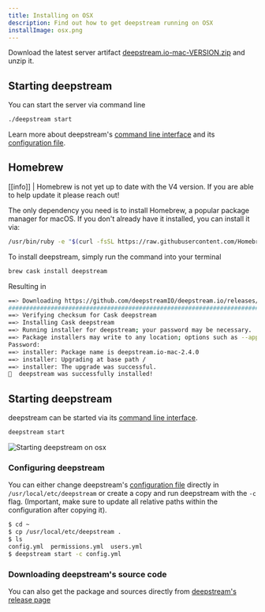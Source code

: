 ```yaml
---
title: Installing on OSX
description: Find out how to get deepstream running on OSX
installImage: osx.png
---
```


Download the latest server artifact [deepstream.io-mac-VERSION.zip](https://github.com/deepstreamIO/deepstream.io/releases) and unzip it.

## Starting deepstream
You can start the server via command line

```bash
./deepstream start
```

Learn more about deepstream's [command line interface](/docs/server/command-line-interface/) and its [configuration file](/docs/server/configuration/).

## Homebrew

[[info]]
| Homebrew is not yet up to date with the V4 version. If you are able to help update it please reach out!


The only dependency you need is to install Homebrew, a popular package manager for macOS. If you don't already have it installed, you can install it via:

```bash
/usr/bin/ruby -e "$(curl -fsSL https://raw.githubusercontent.com/Homebrew/install/master/install)"
```

To install deepstream, simply run the command into your terminal

```bash
brew cask install deepstream
```

Resulting in

```bash
==> Downloading https://github.com/deepstreamIO/deepstream.io/releases/download/v2.4.0/deepstream.io-mac-2.4.0.pkg
######################################################################## 100.0%
==> Verifying checksum for Cask deepstream
==> Installing Cask deepstream
==> Running installer for deepstream; your password may be necessary.
==> Package installers may write to any location; options such as --appdir are ignored.
Password:
==> installer: Package name is deepstream.io-mac-2.4.0
==> installer: Upgrading at base path /
==> installer: The upgrade was successful.
🍺  deepstream was successfully installed!
```

## Starting deepstream
deepstream can be started via its [command line interface](/docs/server/command-line-interface/).

```bash
deepstream start
```

![Starting deepstream on osx](./brew-start.png)

### Configuring deepstream
You can either change deepstream's [configuration file](../../docs/server/configuration/) directly in `/usr/local/etc/deepstream` or create a copy and run deepstream with the `-c` flag. (Important, make sure to update all relative paths within the configuration after copying it).

```bash
$ cd ~
$ cp /usr/local/etc/deepstream .
$ ls
config.yml  permissions.yml  users.yml
$ deepstream start -c config.yml
```

### Downloading deepstream's source code
You can also get the package and sources directly from [deepstream's release page](https://github.com/deepstreamIO/deepstream.io/releases)
